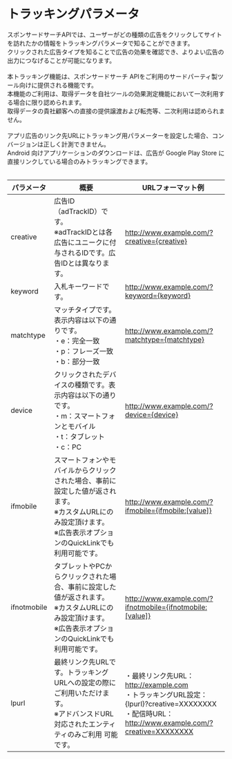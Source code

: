 # トラッキングパラメータ
スポンサードサーチAPIでは、ユーザーがどの種類の広告をクリックしてサイトを訪れたかの情報をトラッキングパラメータで知ることができます。<br>
クリックされた広告タイプを知ることで広告の効果を確認でき、よりよい広告の出力につなげることが可能になります。<br>
<br>
本トラッキング機能は、スポンサードサーチ APIをご利用のサードパーティ製ツール向けに提供される機能です。<br>
本機能のご利用は、取得データを自社ツールの効果測定機能において一次利用する場合に限り認められます。<br>
取得データの貴社顧客への直接の提供譲渡および転売等、二次利用は認められません。<br>
<br>
アプリ広告のリンク先URLにトラッキング用パラメーターを設定した場合、コンバージョンは正しく計測できません。<br>
Android 向けアプリケーションのダウンロードは、広告が Google Play Store に直接リンクしている場合のみトラッキングできます。<br>
<br>

パラメータ | 概要 | URLフォーマット例
----------- | ----------------- | ---------------- 
creative | 広告ID（adTrackID）です。<br>※adTrackIDとは各広告にユニークに付与されるIDです。広告IDとは異なります。 | http://www.example.com/?creative={creative} 
keyword | 入札キーワードです。| http://www.example.com/?keyword={keyword} 
matchtype | マッチタイプです。表示内容は以下の通りです。<br>・e：完全一致<br>・p：フレーズ一致<br>・b：部分一致<br>|http://www.example.com/?matchtype={matchtype} 
device | クリックされたデバイスの種類です。表示内容は以下の通りです。<br>・m：スマートフォンとモバイル<br>・t：タブレット<br>・c：PC | http://www.example.com/?device={device}
ifmobile | スマートフォンやモバイルからクリックされた場合、事前に設定した値が返されます。<br>※カスタムURLにのみ設定頂けます。<br>※広告表示オプションのQuickLinkでも利用可能です。 | http://www.example.com/?ifmobile={ifmobile:[value]}
ifnotmobile|タブレットやPCからクリックされた場合、事前に設定した値が返されます。<br>※カスタムURLにのみ設定頂けます。<br>※広告表示オプションのQuickLinkでも利用可能です。|http://www.example.com/?ifnotmobile={ifnotmobile:[value]}
lpurl | 最終リンク先URLです。トラッキングURLへの設定の際にご利用いただけます。<br>※アドバンスドURL対応されたエンティティのみご利用 可能です。|・最終リンク先URL：http://example.com<br>・トラッキングURL設定：{lpurl}?creative=XXXXXXXX<br>・配信時URL：<br>http://www.example.com/?creative=XXXXXXXX

